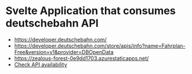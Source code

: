 # Svelte Application that consumes deutschebahn API

- https://developer.deutschebahn.com/
- https://developer.deutschebahn.com/store/apis/info?name=Fahrplan-Free&version=v1&provider=DBOpenData
- https://zealous-forest-0e9dd1703.azurestaticapps.net/
- [Check API availability](https://api.deutschebahn.com/freeplan/v1/location/Test)
